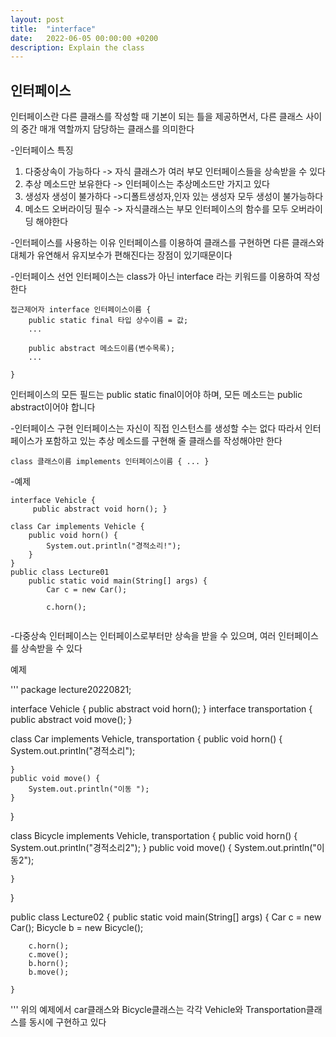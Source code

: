 ```yaml
---
layout: post
title:  "interface"
date:   2022-06-05 00:00:00 +0200
description: Explain the class
---
```

인터페이스
-------------------------------------------
인터페이스란 다른 클래스를 작성할 때 기본이 되는 틀을 제공하면서, 다른 클래스 사이의 중간 매개 역할까지 담당하는 클래스를 의미한다

-인터페이스 특징
1. 다중상속이 가능하다
    -> 자식 클래스가 여러 부모 인터페이스들을 상속받을 수 있다
2. 추상 메소드만 보유한다
    -> 인터페이스는 추상메소드만 가지고 있다
3. 생성자 생성이 불가하다
    ->디폴트생성자,인자 있는 생성자 모두 생성이 불가능하다
4. 메소드 오버라이딩 필수
    -> 자식클래스는 부모 인터페이스의 함수를 모두 오버라이딩 해야한다

-인터페이스를 사용하는 이유
인터페이스를 이용하여 클래스를 구현하면 다른 클래스와 대체가 유연해서 유지보수가 편해진다는 장점이 있기때문이다

-인터페이스 선언
인터페이스는 class가 아닌 interface 라는 키워드를 이용하여 작성한다
```
접근제어자 interface 인터페이스이름 {
    public static final 타입 상수이름 = 값;
    ...

    public abstract 메소드이름(변수목록);
    ...

}

```
인터페이스의 모든 필드는 public static final이어야 하며, 모든 메소드는 public abstract이어야 합니다

-인터페이스 구현
인터페이스는 자신이 직접 인스턴스를 생성할 수는 없다 따라서 인터페이스가 포함하고 있는 추상 메소드를 구현해 줄 클래스를 작성해야만 한다
```
class 클래스이름 implements 인터페이스이름 { ... }
```

-예제

```
interface Vehicle {
     public abstract void horn(); }

class Car implements Vehicle {
    public void horn() {
        System.out.println("경적소리!");
    }
}
public class Lecture01
    public static void main(String[] args) {
        Car c = new Car();
       
        c.horn();
        
```

-다중상속
인터페이스는 인터페이스로부터만 상속을 받을 수 있으며, 여러 인터페이스를 상속받을 수 있다

예제

'''
package lecture20220821;

interface Vehicle {
    public abstract void horn(); }
interface transportation {
    public abstract void move(); }

class Car implements Vehicle, transportation {
    public void horn() {
        System.out.println("경적소리");

    }
    public void move() {
        System.out.println("이동 ");
    }
}

class Bicycle implements Vehicle, transportation {
    public void horn() {
        System.out.println("경적소리2");
    }
    public void move() {
        System.out.println("이동2");

    }

}

public class Lecture02 {
    public static void main(String[] args) {
        Car c = new Car();
        Bicycle b = new Bicycle();

        c.horn();
        c.move();
        b.horn();
        b.move();

    }

'''
위의 예제에서 car클래스와 Bicycle클래스는 각각 Vehicle와 Transportation클래스를 동시에 구현하고 있다
